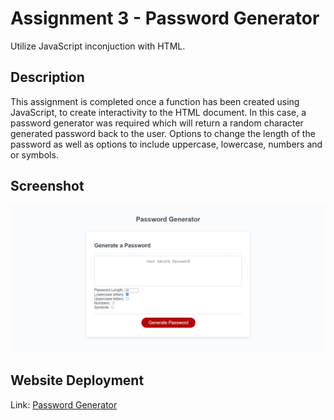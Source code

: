 # Assignment 3 - Password Generator

Utilize JavaScript inconjuction with HTML.

## Description

This assignment is completed once a function has been created using JavaScript, to create interactivity to the HTML document. In this case,
a password generator was required which will return a random character generated password back to the user. Options to change the length of the password as well as options to include uppercase, lowercase, numbers and or symbols.

## Screenshot

![Final screenshot of the assignment.](Final%20deployment.png)

## Website Deployment

Link: [Password Generator](https://mrgnoblennon.github.io/Random-Password-Generator/)
